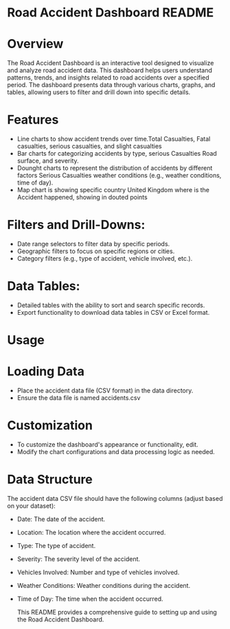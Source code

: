 # Road Accident Dashboard README
# Overview
The Road Accident Dashboard is an interactive tool designed to visualize and analyze road accident data. 
This dashboard helps users understand patterns, trends, and insights related to road accidents over a specified period. 
The dashboard presents data through various charts, graphs, and tables, allowing users to filter and drill down into specific details.
# Features

* Line charts to show accident trends over time.Total Casualties, Fatal casualties, serious casualties, and slight casualties
* Bar charts for categorizing accidents by type, serious Casualties Road surface, and severity.
* Dounght charts to represent the distribution of accidents by different factors Serious Casualties weather conditions (e.g., weather conditions, time of day).
* Map chart is showing specific country United Kingdom where is the Accident happened, showing in douted points
# Filters and Drill-Downs:

* Date range selectors to filter data by specific periods.
* Geographic filters to focus on specific regions or cities.
* Category filters (e.g., type of accident, vehicle involved, etc.).
# Data Tables:
* Detailed tables with the ability to sort and search specific records.
* Export functionality to download data tables in CSV or Excel format.
# Usage
# Loading Data
* Place the accident data file (CSV format) in the data directory.
* Ensure the data file is named accidents.csv
# Customization
* To customize the dashboard's appearance or functionality, edit.
* Modify the chart configurations and data processing logic as needed.

# Data Structure
The accident data CSV file should have the following columns (adjust based on your dataset):

* Date: The date of the accident.
* Location: The location where the accident occurred.
* Type: The type of accident.
* Severity: The severity level of the accident.
* Vehicles Involved: Number and type of vehicles involved.
* Weather Conditions: Weather conditions during the accident.
* Time of Day: The time when the accident occurred.

  This README provides a comprehensive guide to setting up and using the Road Accident Dashboard. 
